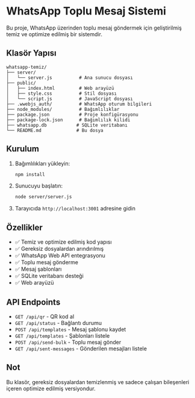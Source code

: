 # WhatsApp Toplu Mesaj Sistemi

Bu proje, WhatsApp üzerinden toplu mesaj göndermek için geliştirilmiş temiz ve optimize edilmiş bir sistemdir.

## Klasör Yapısı

```
whatsapp-temiz/
├── server/
│   └── server.js          # Ana sunucu dosyası
├── public/
│   ├── index.html         # Web arayüzü
│   ├── style.css          # Stil dosyası
│   └── script.js          # JavaScript dosyası
├── .wwebjs_auth/          # WhatsApp oturum bilgileri
├── node_modules/          # Bağımlılıklar
├── package.json           # Proje konfigürasyonu
├── package-lock.json      # Bağımlılık kilidi
├── whatsapp.db           # SQLite veritabanı
└── README.md             # Bu dosya
```

## Kurulum

1. Bağımlılıkları yükleyin:
   ```bash
   npm install
   ```

2. Sunucuyu başlatın:
   ```bash
   node server/server.js
   ```

3. Tarayıcıda `http://localhost:3001` adresine gidin

## Özellikler

- ✅ Temiz ve optimize edilmiş kod yapısı
- ✅ Gereksiz dosyalardan arındırılmış
- ✅ WhatsApp Web API entegrasyonu
- ✅ Toplu mesaj gönderme
- ✅ Mesaj şablonları
- ✅ SQLite veritabanı desteği
- ✅ Web arayüzü

## API Endpoints

- `GET /api/qr` - QR kod al
- `GET /api/status` - Bağlantı durumu
- `POST /api/templates` - Mesaj şablonu kaydet
- `GET /api/templates` - Şablonları listele
- `POST /api/send-bulk` - Toplu mesaj gönder
- `GET /api/sent-messages` - Gönderilen mesajları listele

## Not

Bu klasör, gereksiz dosyalardan temizlenmiş ve sadece çalışan bileşenleri içeren optimize edilmiş versiyondur. 